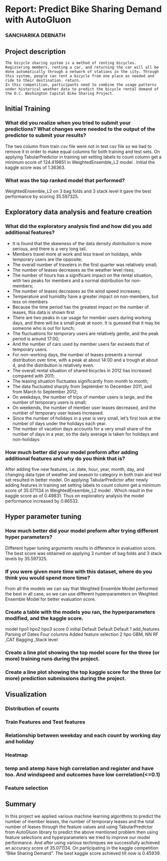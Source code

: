 # Report: Predict Bike Sharing Demand with AutoGluon

### SANCHARIKA DEBNATH

## Project description

    The bicycle sharing system is a method of renting bicycles. Registering members, renting a car, and returning the car will all be done automatically through a network of stations in the city. Through this system, people can rent a bicycle from one place as needed and ride to their destination. return.
    In this competition, participants need to combine the usage patterns under historical weather data to predict the bicycle rental demand of the D.C. Washington Capital Bike Sharing Project.

## Initial Training

### What did you realize when you tried to submit your predictions? What changes were needed to the output of the predictor to submit your results?
The two column from train csv file were not in test csv file so we had to remove it in order to make equal columns for both training and test sets. On applying TabularPredictor in training set setting labels to count column get a minimum score of  124.419851 in WeightedEnsemble_L2 model . Initial the kaggle score was of 1.36363.

### What was the top ranked model that performed?
WeightedEnsemble_L2 on 3 bag folds and 3 stack level it gave the best performance by scoring 35.597325. 

## Exploratory data analysis and feature creation

### What did the exploratory analysis find and how did you add additional features?
* It is found that the skewness of the data density distribution is more serious, and there is a very long tail.
* Members travel more at work and less travel on holidays, while temporary users are the opposite;
* The overall number of travelers in the first quarter was relatively small;
* The number of leases decreases as the weather level rises; 
* The number of hours has a significant impact on the rental situation, with two peaks for members and a normal distribution for non-members;
* The number of leases decreases as the wind speed increases;
* Temperature and humidity have a greater impact on non-members, but less on members
* Because the time period has the greatest impact on the number of leases, this data is shown first
* There are two peaks in car usage for member users during working days, and there will be a small peak at noon. It is guessed that it may be someone who is out for lunch;
* The fluctuations for temporary users are relatively gentle, and the peak period is around 17:00;
* And the number of cars used by member users far exceeds that of temporary users.
* For non-working days, the number of leases presents a normal distribution over time, with a peak at about 14:00 and a trough at about 4, and the distribution is relatively even.
* The overall rental situation of shared bicycles in 2012 has increased compared with 2011;
* The leasing situation fluctuates significantly from month to month;
* The data fluctuated sharply from September to December 2011, and from March to September 2012;
* On weekdays, the number of trips of member users is large, and the number of temporary users is small;
* On weekends, the number of member user leases decreased, and the number of temporary user leases increased.
* Since the number of holidays in a year is very small, let’s first look at the number of days under the holidays each year.
* The number of vacation days accounts for a very small share of the number of days in a year, so the daily average is taken for holidays and non-holidays

### How much better did your model preform after adding additional features and why do you think that is?
After adding five new features, i.e. date, hour, year, month, day, and changing data type of weather and season to category in both train and test set resulted in better model. On applying TabularPredictor after newly adding features in training set setting labels to count column get a minimum score of  35.071134 in WeightedEnsemble_L2 model . Which result in the kaggle score as of 0.49831. Thus on exploratory analysis the model performance increased by 0.86532.

## Hyper parameter tuning

### How much better did your model preform after trying different hyper parameters?
Different hyper tuning arguments results in difference in evaluation score. The best score was obtained on applying 3 number of bag folds and 3 stack levels by 35.597325.

### If you were given more time with this dataset, where do you think you would spend more time?
From all the models we can say that Weighted Ensemble Model performed the best in all case, so we can use different hyperparameters on Weighted Ensemble Model for better evaluation score.

### Create a table with the models you ran, the hyperparameters modified, and the kaggle score.
model	hpo1	hpo2	hpo3	score
0	initial	Default	Default	Default
1	add_features	Parsing of Dates	Four columns Added	feature selection
2	hpo	GBM, NN	RF ,CAT	Bagging ,Stack level

### Create a line plot showing the top model score for the three (or more) training runs during the project.

### Create a line plot showing the top kaggle score for the three (or more) prediction submissions during the project.

## Visualization

### Distribution of counts






### Train Features and Test features



### Relationship between weekday and each count by working day and holiday




### Heatmap


### temp and atemp have high correlation and register and have too. And windspeed and outcomes have low correlation(<=0.1) 


### Feature selection


## Summary
In this project we applied various machine learning algorithms to predict the number of member leases, the number of temporary leases and the total number of leases through the feature values and using TabularPredictor from AutoGluon library to predict the above mentioned problem then using feature selections and hyperparameters we tried to improve our model performance. And after using various techniques we successfully achieved an accuracy score of 35.071134. On participating in the kaggle competition “Bike Sharing Demand”. The best kaggle score achieved till now is 0.45939.
